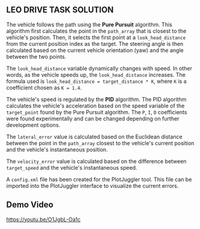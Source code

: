 ## LEO DRIVE TASK SOLUTION
The vehicle follows the path using the **Pure Pursuit** algorithm. This algorithm first calculates the point in the `path_array` that is closest to the vehicle's position. Then, it selects the first point at a `look_head_distance` from the current position index as the target. The steering angle is then calculated based on the current vehicle orientation (yaw) and the angle between the two points.

The `look_head_distance` variable dynamically changes with speed. In other words, as the vehicle speeds up, the `look_head_distance` increases. The formula used is `look_head_distance = target_distance * K`, where `K` is a coefficient chosen as `K = 1.4`.

The vehicle's speed is regulated by the **PID** algorithm. The PID algorithm calculates the vehicle's acceleration based on the speed variable of the `target_point` found by the Pure Pursuit algorithm. The `P`, `I`, `D` coefficients were found experimentally and can be changed depending on further development options.

The `lateral_error` value is calculated based on the Euclidean distance between the point in the `path_array` closest to the vehicle's current position and the vehicle's instantaneous position. 

The `velocity_error` value is calculated based on the difference between `target_speed` and the vehicle's instantaneous speed.

A `config.xml` file has been created for the PlotJuggler tool. This file can be imported into the PlotJuggler interface to visualize the current errors.

## Demo Video

https://youtu.be/O1JgbL-Oa1c
